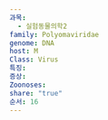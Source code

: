 ```yaml
---
과목:
  - 실험동물의학2
family: Polyomaviridae
genome: DNA
host: M
Class: Virus
특징: 
증상: 
Zoonoses: 
share: "true"
순서: 16
---
```


